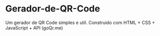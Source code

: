 # Gerador-de-QR-Code
Um gerador de QR Code simples e utíl. Construido com HTML + CSS + JavaScript + API (goQr.me)
